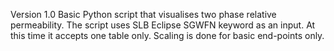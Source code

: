 Version 1.0
Basic Python script that visualises two phase relative permeability.
The script uses SLB Eclipse SGWFN keyword as an input.
At this time it accepts one table only.
Scaling is done for basic end-points only.